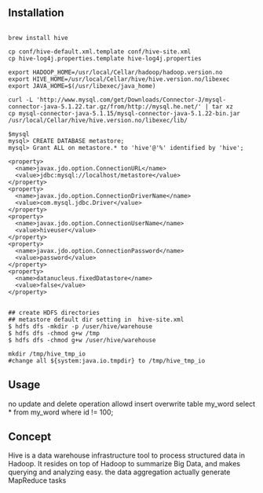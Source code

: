 ## Installation
```

brew install hive

cp conf/hive-default.xml.template conf/hive-site.xml
cp hive-log4j.properties.template hive-log4j.properties

export HADOOP_HOME=/usr/local/Cellar/hadoop/hadoop.version.no
export HIVE_HOME=/usr/local/Cellar/hive/hive.version.no/libexec
export JAVA_HOME=$(/usr/libexec/java_home)

curl -L 'http://www.mysql.com/get/Downloads/Connector-J/mysql-connector-java-5.1.22.tar.gz/from/http://mysql.he.net/' | tar xz
cp mysql-connector-java-5.1.15/mysql-connector-java-5.1.22-bin.jar /usr/local/Cellar/hive/hive.version.no/libexec/lib/

$mysql
mysql> CREATE DATABASE metastore;
mysql> Grant ALL on metastore.* to 'hive'@'%' identified by 'hive';

<property>
  <name>javax.jdo.option.ConnectionURL</name>
  <value>jdbc:mysql://localhost/metastore</value>
</property>
<property>
  <name>javax.jdo.option.ConnectionDriverName</name>
  <value>com.mysql.jdbc.Driver</value>
</property>
<property>
  <name>javax.jdo.option.ConnectionUserName</name>
  <value>hiveuser</value>
</property>
<property>
  <name>javax.jdo.option.ConnectionPassword</name>
  <value>password</value>
</property>
<property>
  <name>datanucleus.fixedDatastore</name>
  <value>false</value>
</property>


## create HDFS directories
## metastore default dir setting in  hive-site.xml
$ hdfs dfs -mkdir -p /user/hive/warehouse
$ hdfs dfs -chmod g+w /tmp
$ hdfs dfs -chmod g+w /user/hive/warehouse

mkdir /tmp/hive_tmp_io
#change all ${system:java.io.tmpdir} to /tmp/hive_tmp_io

```
## Usage 
no update and delete operation allowd 
insert overwrite table my_word  select * from my_word  where id != 100;


## Concept
Hive is a data warehouse infrastructure tool to process structured data in Hadoop. It resides on top of Hadoop to summarize Big Data, and makes querying and analyzing easy.
the data aggregation actually generate MapReduce tasks
